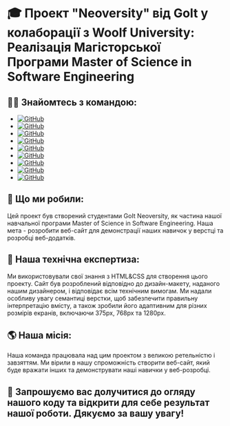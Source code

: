 # 🎓 Проект "Neoversity" від GoIt у колаборації з Woolf University: Реалізація Магісторської Програми Master of Science in Software Engineering

## 👨‍🎓 Знайомтесь з командою:

- [![GitHub](https://img.shields.io/badge/GitHub-Pavlo--Ivchenko-blue?style=social&logo=github)](https://github.com/Chivapchichi2)
- [![GitHub](https://img.shields.io/badge/GitHub-Olena--Ivanova-blue?style=social&logo=github)](https://github.com/bilcha)
- [![GitHub](https://img.shields.io/badge/GitHub-Irina--Samsonenko-blue?style=social&logo=github)](https://github.com/IrynaSam)
- [![GitHub](https://img.shields.io/badge/GitHub-Nikola--Fedotov-blue?style=social&logo=github)](https://github.com/FedotovMS)
- [![GitHub](https://img.shields.io/badge/GitHub-Oleksandr--Sevtsov-blue?style=social&logo=github)](https://github.com/Alexander-sevtsov)
- [![GitHub](https://img.shields.io/badge/GitHub-Maksym--Samsonenko-blue?style=social&logo=github)](https://github.com/MaxSamsonenko)
- [![GitHub](https://img.shields.io/badge/GitHub-Oleksandr--Moskalik-blue?style=social&logo=github)](https://github.com/AlexMoskalyk)
- [![GitHub](https://img.shields.io/badge/GitHub-Artem--Podmaskov-blue?style=social&logo=github)](https://github.com/Podmaskov)
- [![GitHub](https://img.shields.io/badge/GitHub-Ruslan--Grudistov-blue?style=social&logo=github)](https://github.com/RRRus3575)

## 📌 Що ми робили:

Цей проект був створений студентами GoIt Neoversity, як частина нашої навчальної
програми Master of Science in Software Engineering. Наша мета - розробити
веб-сайт для демонстрації наших навичок у верстці та розробці веб-додатків.

## 📗 Наша технічна експертиза:

Ми використовували свої знання з HTML&CSS для створення цього проекту. Сайт був
розроблений відповідно до дизайн-макету, наданого нашим дизайнером, і відповідає
всім технічним вимогам. Ми надали особливу увагу семантиці верстки, щоб
забезпечити правильну інтерпретацію вмісту, а також зробили його адаптивним для
різних розмірів екранів, включаючи 375px, 768px та 1280px.

## 🌎 Наша місія:

Наша команда працювала над цим проектом з великою ретельністю і завзяттям. Ми
вірили в нашу спроможність створити веб-сайт, який буде вражати інших та
демонструвати наші навички у веб-розробці.

## 🚀 Запрошуємо вас долучитися до огляду нашого коду та відкрити для себе результат нашої роботи. Дякуємо за вашу увагу!
